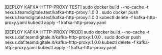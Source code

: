 [DEPLOY KAFKA-HTTP-PROXY TEST]
sudo docker build --no-cache -t nexus.teamdigitale.test/kafka-http-proxy:1.0.0 .
sudo docker push nexus.teamdigitale.test/kafka-http-proxy:1.0.0
kubectl delete -f kafka-http-proxy.yaml
kubectl apply -f kafka-http-proxy.yaml

[DEPLOY KAFKA-HTTP-PROXY PROD]
sudo docker build --no-cache -t nexus.daf.teamdigitale.it/kafka-http-proxy:1.0.0 .
sudo docker push nexus.daf.teamdigitale.it/kafka-http-proxy:1.0.0
kubectl delete -f kafka-http-proxy.yaml
kubectl apply -f kafka-http-proxy.yaml